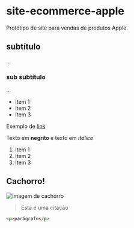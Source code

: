# site-ecommerce-apple
Protótipo de site para vendas de produtos Apple.

## subtítulo

...

### sub subtítulo

...

* Item 1
* Item 2
* Item 3 

Exemplo de [link](https://www.google.com/search?q=git+download)

Texto em **negrito** e texto em *itálico*

1. Item 1
1. Item 2
1. Item 3

## Cachorro!

![imagem de cachorro](https://pipz.com/static/images/blog/eddie.png)

> Esta é uma citação

```html
<p>parágrafo</p>
```
